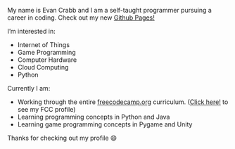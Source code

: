 My name is Evan Crabb and I am a self-taught programmer pursuing a career in coding.
Check out my new [Github Pages!](https://www.evancrabb.dev)

I’m interested in:
- Internet of Things
- Game Programming
- Computer Hardware
- Cloud Computing
- Python

Currently I am:
- Working through the entire [freecodecamp.org](https://www.freecodecamp.org/learn) curriculum. ([Click here!](https://www.freecodecamp.org/Crabbicles) to see my FCC profile)
- Learning programming concepts in Python and Java
- Learning game programming concepts in Pygame and Unity

Thanks for checking out my profile 😄 
